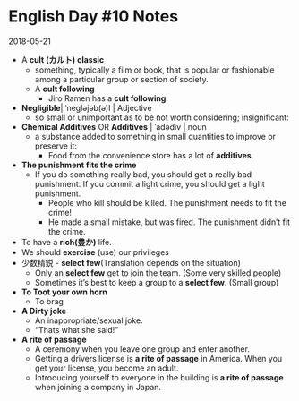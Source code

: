 # English Day #10 Notes
2018-05-21

- A **cult (カルト) classic**
	- something, typically a film or book, that is popular or fashionable among a particular group or section of society.
	- A **cult following**
		- Jiro Ramen has a **cult following**.
- **Negligible**| ˈneɡləjəb(ə)l | Adjective
	- so small or unimportant as to be not worth considering; insignificant:
- **Chemical Additives** OR **Additives** | ˈadədiv | noun
	- a substance added to something in small quantities to improve or preserve it:
		- Food from the convenience store has a lot of **additives**. 
- **The punishment fits the crime**
	- If you do something really bad, you should get a really bad punishment. If you commit a light crime, you should get a light punishment. 
		- People who kill should be killed. The punishment needs to fit the crime!
		- He made a small mistake, but was fired. The punishment didn’t fit the crime. 
- To have a **rich(豊か)** life. 
- We should **exercise** (use) our privileges 
- 少数精鋭 - **select few**(Translation depends on the situation)
	- Only an **select few** get to join the team. (Some very skilled people)
	- Sometimes it’s best to keep a group to a **select few**.  (Small group)
- **To Toot your own horn**
	- To brag
- **A Dirty joke**
	- An inappropriate/sexual joke.
	- “Thats what she said!”
- **A rite of passage**
	- A ceremony when you leave one group and enter another.
	- Getting a drivers license is **a rite of passage** in America. When you get your license, you become an adult.
	- Introducing yourself to everyone in the building is **a rite of passage** when joining a company in Japan.
